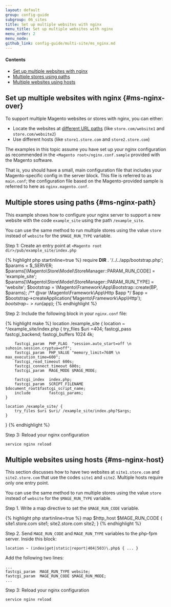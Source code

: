 ```yaml
---
layout: default
group: config-guide
subgroup: 06_sites
title: Set up multiple websites with nginx
menu_title: Set up multiple websites with nginx
menu_order: 2
menu_node: 
github_link: config-guide/multi-site/ms_nginx.md
---
```


#### Contents
*	[Set up multiple websites with nginx](#ms-nginx-over)
*	[Multiple stores using paths](#ms-nginx-path)
*	[Multiple websites using hosts](#ms-nginx-host)

## Set up multiple websites with nginx {#ms-nginx-over}
To support multiple Magento websites or stores with nginx, you can either:

*	Locate the websites at [different URL paths](#ms-nginx-path) (like `store.com/website1` and `store.com/website2`)
*	Use different hosts (like `store1.store.com` and `store2.store.com`)

The examples in this topic assume you have set up your nginx configuration as recommended in the `<Magento root>/nginx.conf.sample` provided with the Magento software. 

That is, you should have a small, main configuration file that includes your Magento-specific config in the server block. This file is referred to as `main.conf`; the configuration file based on the Magento-provided sample is referred to here as `nginx.magento.conf`.

## Multiple stores using paths {#ms-nginx-path}
This example shows how to configure your nginx server to support a new website with the code `example_site` using the path `/example_site`. 

You can use the same method to run multiple stores using the value `store` instead of `website` for the `$MAGE_RUN_TYPE` variable.

Step 1: Create an entry point at `<Magento root dir>/pub/example_site/index.php`

{% highlight php startinline=true %}
require __DIR__ . '/../../app/bootstrap.php';
$params = $_SERVER;
$params[\Magento\Store\Model\StoreManager::PARAM_RUN_CODE] = 'example_site';
$params[\Magento\Store\Model\StoreManager::PARAM_RUN_TYPE] = 'website';
$bootstrap = \Magento\Framework\App\Bootstrap::create(BP, $params);
/** @var \Magento\Framework\App\Http $app */
$app = $bootstrap->createApplication('Magento\Framework\App\Http');
$bootstrap->run($app);
{% endhighlight %}

Step 2: Include the following block in your `nginx.conf` file:

{% highlight make %}
location /example_site {
    location ~ ^/example_site/index.php {
        try_files $uri =404;
        fastcgi_pass   fastcgi_backend;
        fastcgi_buffers 1024 4k;

        fastcgi_param  PHP_FLAG  "session.auto_start=off \n suhosin.session.cryptua=off";
        fastcgi_param  PHP_VALUE "memory_limit=768M \n max_execution_time=600";
        fastcgi_read_timeout 600s;
        fastcgi_connect_timeout 600s;
        fastcgi_param  MAGE_MODE $MAGE_MODE;

        fastcgi_index  index.php;
        fastcgi_param  SCRIPT_FILENAME  $document_root$fastcgi_script_name;
        include        fastcgi_params;
    }

    location /example_site/ {
        try_files $uri $uri/ /example_site/index.php?$args;
    }
}
{% endhighlight %}

Step 3: Reload your nginx configuration

	service nginx reload

## Multiple websites using hosts {#ms-nginx-host}
This section discusses how to have two websites at `site1.store.com` and `site2.store.com` that use the codes `site1` and `site2`. Multiple hosts require only one entry point. 

You can use the same method to run multiple stores using the value `store` instead of `website` for the `$MAGE_RUN_TYPE` variable.

Step 1. Write a map directive to set the `$MAGE_RUN_CODE` variable.

{% highlight php startinline=true %}
map $http_host $MAGE_RUN_CODE {
    site1.store.com site1;
    site2.store.com site2;
}
{% endhighlight %}

Step 2. Send `MAGE_RUN_CODE` and `MAGE_RUN_TYPE` variables to the php-fpm server.
Inside this block:

	location ~ (index|get|static|report|404|503)\.php$ { ... }

Add the following two lines:

	...
	fastcgi_param  MAGE_RUN_TYPE website;
	fastcgi_param  MAGE_RUN_CODE $MAGE_RUN_MODE;
	...

Step 3: Reload your nginx configuration

	service nginx reload